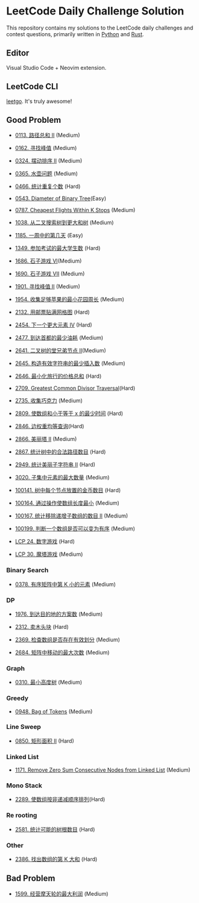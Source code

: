 # LeetCode Daily Challenge Solution

This repository contains my solutions to the LeetCode daily challenges and contest questions, primarily written in [Python](https://leetcode.cn/u/never_be_bald/) and [Rust](https://leetcode.com/tchxyc/). 


## Editor
Visual Studio Code + Neovim extension.


## LeetCode CLI
[leetgo](https://github.com/j178/leetgo). It's truly awesome!


## Good Problem

- [0113. 路径总和 II](https://leetcode.cn/problems/path-sum-ii) (Medium)

- [0162. 寻找峰值](https://leetcode.cn/problems/find-peak-element) (Medium)

- [0324. 摆动排序 II](https://leetcode.cn/problems/wiggle-sort-ii) (Medium)

- [0365. 水壶问题](https://leetcode.cn/problems/water-and-jug-problem/) (Medium)

- [0466. 统计重复个数](https://leetcode.cn/problems/count-the-repetitions) (Hard)

- [0543. Diameter of Binary Tree](https://leetcode.com/problems/diameter-of-binary-tree/)(Easy)

- [0787. Cheapest Flights Within K Stops](https://leetcode.com/problems/cheapest-flights-within-k-stops/) (Medium)

- [1038. 从二叉搜索树到更大和树](https://leetcode.cn/problems/binary-search-tree-to-greater-sum-tree) (Medium)

- [1185. 一周中的第几天](https://leetcode.cn/problems/day-of-the-week) (Easy)

- [1349. 参加考试的最大学生数](https://leetcode.cn/problems/maximum-students-taking-exam) (Hard)

- [1686. 石子游戏 VI](https://leetcode.cn/problems/stone-game-vi/)(Medium)

- [1690. 石子游戏 VII](https://leetcode.cn/problems/stone-game-vii/) (Medium)

- [1901. 寻找峰值 II](https://leetcode.cn/problems/find-a-peak-element-ii) (Medium)

- [1954. 收集足够苹果的最小花园周长](https://leetcode.cn/problems/minimum-garden-perimeter-to-collect-enough-apples) (Medium)

- [2132. 用邮票贴满网格图](https://leetcode.cn/problems/stamping-the-grid) (Hard)

- [2454. 下一个更大元素 IV](https://leetcode.cn/problems/next-greater-element-iv) (Hard)

- [2477. 到达首都的最少油耗](https://leetcode.cn/problems/minimum-fuel-cost-to-report-to-the-capital) (Medium)

- [2641. 二叉树的堂兄弟节点 II](https://leetcode.cn/problems/cousins-in-binary-tree-ii/)(Medium)

- [2645. 构造有效字符串的最少插入数](https://leetcode.cn/problems/minimum-additions-to-make-valid-string) (Medium)

- [2646. 最小化旅行的价格总和](https://leetcode.cn/problems/minimize-the-total-price-of-the-trips) (Hard)

- [2709. Greatest Common Divisor Traversal](https://leetcode.com/problems/greatest-common-divisor-traversal/)(Hard)

- [2735. 收集巧克力](https://leetcode.cn/problems/collecting-chocolates) (Medium)

- [2809. 使数组和小于等于 x 的最少时间](https://leetcode.cn/problems/minimum-time-to-make-array-sum-at-most-x) (Hard)

- [2846. 边权重均等查询](https://leetcode.cn/problems/minimum-edge-weight-equilibrium-queries-in-a-tree/)(Hard)

- [2866. 美丽塔 II](https://leetcode.cn/problems/beautiful-towers-ii) (Medium)

- [2867. 统计树中的合法路径数目](https://leetcode.cn/problems/count-valid-paths-in-a-tree/) (Hard)

- [2949. 统计美丽子字符串 II](https://leetcode.cn/problems/count-beautiful-substrings-ii) (Hard)

- [3020. 子集中元素的最大数量](https://leetcode.cn/contest/weekly-contest-382/problems/find-the-maximum-number-of-elements-in-subset/) (Medium)

- [100141. 树中每个节点放置的金币数目](https://leetcode.cn/problems/find-number-of-coins-to-place-in-tree-nodes) (Hard)

- [100164. 通过操作使数组长度最小](https://leetcode.cn/problems/minimize-length-of-array-using-operations) (Medium)

- [100167. 统计移除递增子数组的数目 II](https://leetcode.cn/problems/count-the-number-of-incremovable-subarrays-ii) (Medium)

- [100199. 判断一个数组是否可以变为有序](https://leetcode.cn/problems/find-if-array-can-be-sorted) (Medium)

- [LCP 24. 数字游戏](https://leetcode.cn/problems/5TxKeK/) (Hard)

- [LCP 30. 魔塔游戏](https://leetcode.cn/problems/p0NxJO/) (Medium)

### Binary Search

- [0378. 有序矩阵中第 K 小的元素](https://leetcode.cn/problems/kth-smallest-element-in-a-sorted-matrix/) (Medium)


### DP

- [1976. 到达目的地的方案数](https://leetcode.cn/problems/number-of-ways-to-arrive-at-destination/) (Medium)

- [2312. 卖木头块](https://leetcode.cn/problems/selling-pieces-of-wood/) (Hard)

- [2369. 检查数组是否存在有效划分](https://leetcode.cn/problems/check-if-there-is-a-valid-partition-for-the-array/) (Medium)

- [2684. 矩阵中移动的最大次数](https://leetcode.cn/problems/maximum-number-of-moves-in-a-grid/) (Medium)

### Graph

- [0310. 最小高度树](https://leetcode.cn/problems/minimum-height-trees/) (Medium)

### Greedy

- [0948. Bag of Tokens](https://leetcode.com/problems/bag-of-tokens/) (Medium)

### Line Sweep

- [0850. 矩形面积 II](https://leetcode.cn/problems/rectangle-area-ii/) (Hard)

### Linked List
- [1171. Remove Zero Sum Consecutive Nodes from Linked List](https://leetcode.com/problems/remove-zero-sum-consecutive-nodes-from-linked-list/) (Medium)

### Mono Stack

- [2289. 使数组按非递减顺序排列](https://leetcode.cn/problems/steps-to-make-array-non-decreasing/)(Hard)

### Re rooting

- [2581. 统计可能的树根数目](https://leetcode.cn/problems/count-number-of-possible-root-nodes/) (Hard)

### Other

- [2386. 找出数组的第 K 大和](https://leetcode.cn/problems/find-the-k-sum-of-an-array/) (Hard)


## Bad Problem

- [1599. 经营摩天轮的最大利润](https://leetcode.cn/problems/maximum-profit-of-operating-a-centennial-wheel) (Medium)
